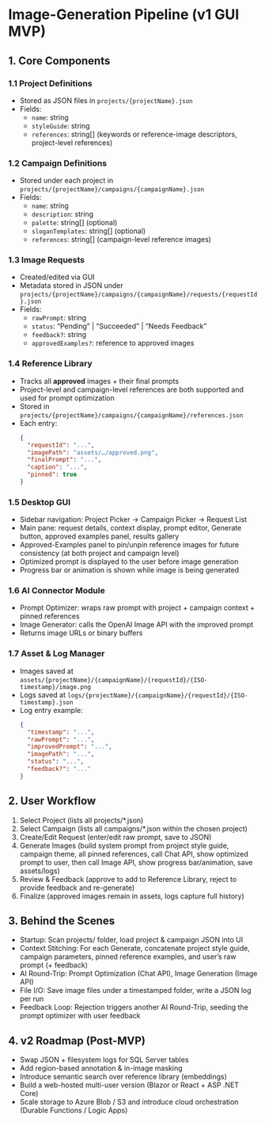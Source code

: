 # Image-Generation Pipeline (v1 GUI MVP)

## 1. Core Components

### 1.1 Project Definitions
- Stored as JSON files in `projects/{projectName}.json`
- Fields:
  - `name`: string
  - `styleGuide`: string
  - `references`: string[] (keywords or reference-image descriptors, project-level references)

### 1.2 Campaign Definitions
- Stored under each project in `projects/{projectName}/campaigns/{campaignName}.json`
- Fields:
  - `name`: string
  - `description`: string
  - `palette`: string[] (optional)
  - `sloganTemplates`: string[] (optional)
  - `references`: string[] (campaign-level reference images)

### 1.3 Image Requests
- Created/edited via GUI
- Metadata stored in JSON under
  `projects/{projectName}/campaigns/{campaignName}/requests/{requestId}.json`
- Fields:
  - `rawPrompt`: string
  - `status`: “Pending” | “Succeeded” | “Needs Feedback”
  - `feedback?`: string
  - `approvedExamples?`: reference to approved images

### 1.4 Reference Library
- Tracks all **approved** images + their final prompts
- Project-level and campaign-level references are both supported and used for prompt optimization
- Stored in
  `projects/{projectName}/campaigns/{campaignName}/references.json`
- Each entry:
  ```json
  {
    "requestId": "...",
    "imagePath": "assets/…/approved.png",
    "finalPrompt": "...",
    "caption": "...",
    "pinned": true
  }
  ```

### 1.5 Desktop GUI
- Sidebar navigation: Project Picker → Campaign Picker → Request List
- Main pane: request details, context display, prompt editor, Generate button, approved examples panel, results gallery
- Approved-Examples panel to pin/unpin reference images for future consistency (at both project and campaign level)
- Optimized prompt is displayed to the user before image generation
- Progress bar or animation is shown while image is being generated

### 1.6 AI Connector Module
- Prompt Optimizer: wraps raw prompt with project + campaign context + pinned references
- Image Generator: calls the OpenAI Image API with the improved prompt
- Returns image URLs or binary buffers

### 1.7 Asset & Log Manager
- Images saved at `assets/{projectName}/{campaignName}/{requestId}/{ISO-timestamp}/image.png`
- Logs saved at `logs/{projectName}/{campaignName}/{requestId}/{ISO-timestamp}.json`
- Log entry example:
  ```json
  {
    "timestamp": "...",
    "rawPrompt": "...",
    "improvedPrompt": "...",
    "imagePath": "...",
    "status": "...",
    "feedback?": "..."
  }
  ```

## 2. User Workflow

1. Select Project (lists all projects/*.json)
2. Select Campaign (lists all campaigns/*.json within the chosen project)
3. Create/Edit Request (enter/edit raw prompt, save to JSON)
4. Generate Images (build system prompt from project style guide, campaign theme, all pinned references, call Chat API, show optimized prompt to user, then call Image API, show progress bar/animation, save assets/logs)
5. Review & Feedback (approve to add to Reference Library, reject to provide feedback and re-generate)
6. Finalize (approved images remain in assets, logs capture full history)

## 3. Behind the Scenes

- Startup: Scan projects/ folder, load project & campaign JSON into UI
- Context Stitching: For each Generate, concatenate project style guide, campaign parameters, pinned reference examples, and user’s raw prompt (+ feedback)
- AI Round-Trip: Prompt Optimization (Chat API), Image Generation (Image API)
- File I/O: Save image files under a timestamped folder, write a JSON log per run
- Feedback Loop: Rejection triggers another AI Round-Trip, seeding the prompt optimizer with user feedback

## 4. v2 Roadmap (Post-MVP)

- Swap JSON + filesystem logs for SQL Server tables
- Add region-based annotation & in-image masking
- Introduce semantic search over reference library (embeddings)
- Build a web-hosted multi-user version (Blazor or React + ASP .NET Core)
- Scale storage to Azure Blob / S3 and introduce cloud orchestration (Durable Functions / Logic Apps)